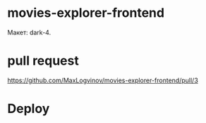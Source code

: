 # movies-explorer-frontend

Макет: dark-4.

# pull request

https://github.com/MaxLogvinov/movies-explorer-frontend/pull/3

# Deploy
